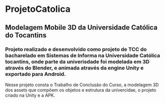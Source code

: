 # ProjetoCatolica
## Modelagem Mobile 3D da Universidade Católica do Tocantins
### Projeto realizado e desenvolvido como projeto de TCC do bacharelado em Sistemas de Informa na Universidade Católica tocantins, onde parte da univerisdade foi modelada em 3D através do Blender, e animada através da engine Unity e exportado para Android.


Nesse projeto consta o Trabalho de Conclusão do Curso, a modelagem 3D dos assets que compõem os objetos e estrutura da univercidae, o projeto criado na Unity e a APK.
